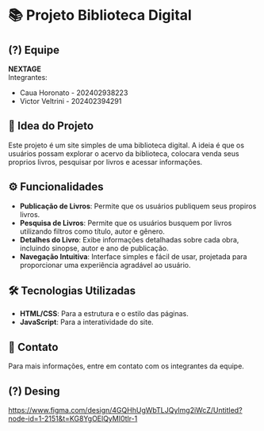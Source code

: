 # 📚 Projeto Biblioteca Digital

## (?) Equipe
**NEXTAGE**  
Integrantes:  
- Caua Horonato - 202402938223  
- Victor Veltrini - 202402394291  

## 🚀 Idea do Projeto
Este projeto é um site simples de uma biblioteca digital. A ideia é que os usuários possam explorar o acervo da biblioteca, colocara venda seus proprios livros, pesquisar por livros e acessar informações.

## ⚙️ Funcionalidades
- **Publicação de Livros**: Permite que os usuários publiquem seus propiros livros.
- **Pesquisa de Livros**: Permite que os usuários busquem por livros utilizando filtros como título, autor e gênero.
- **Detalhes do Livro**: Exibe informações detalhadas sobre cada obra, incluindo sinopse, autor e ano de publicação.
- **Navegação Intuitiva**: Interface simples e fácil de usar, projetada para proporcionar uma experiência agradável ao usuário.

## 🛠️ Tecnologias Utilizadas
- **HTML/CSS**: Para a estrutura e o estilo das páginas.
- **JavaScript**: Para a interatividade do site.

## 📧 Contato
Para mais informações, entre em contato com os integrantes da equipe.

## (?) Desing
https://www.figma.com/design/4GQHhUgWbTLJQyImg2iWcZ/Untitled?node-id=1-2151&t=KG8YgOElQyMI0tlr-1
